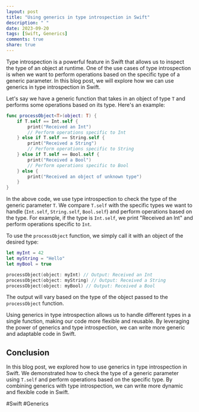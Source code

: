 ```yaml
---
layout: post
title: "Using generics in type introspection in Swift"
description: " "
date: 2023-09-20
tags: [Swift, Generics]
comments: true
share: true
---
```


Type introspection is a powerful feature in Swift that allows us to inspect the type of an object at runtime. One of the use cases of type introspection is when we want to perform operations based on the specific type of a generic parameter. In this blog post, we will explore how we can use generics in type introspection in Swift.

Let's say we have a generic function that takes in an object of type `T` and performs some operations based on its type. Here's an example:

```swift
func processObject<T>(object: T) {
    if T.self == Int.self {
        print("Received an Int")
        // Perform operations specific to Int
    } else if T.self == String.self {
        print("Received a String")
        // Perform operations specific to String
    } else if T.self == Bool.self {
        print("Received a Bool")
        // Perform operations specific to Bool
    } else {
        print("Received an object of unknown type")
    }
}
```

In the above code, we use type introspection to check the type of the generic parameter `T`. We compare `T.self` with the specific types we want to handle (`Int.self`, `String.self`, `Bool.self`) and perform operations based on the type. For example, if the type is `Int.self`, we print "Received an Int" and perform operations specific to `Int`.

To use the `processObject` function, we simply call it with an object of the desired type:

```swift
let myInt = 42
let myString = "Hello"
let myBool = true

processObject(object: myInt) // Output: Received an Int
processObject(object: myString) // Output: Received a String
processObject(object: myBool) // Output: Received a Bool
```

The output will vary based on the type of the object passed to the `processObject` function.

Using generics in type introspection allows us to handle different types in a single function, making our code more flexible and reusable. By leveraging the power of generics and type introspection, we can write more generic and adaptable code in Swift.

## Conclusion

In this blog post, we explored how to use generics in type introspection in Swift. We demonstrated how to check the type of a generic parameter using `T.self` and perform operations based on the specific type. By combining generics with type introspection, we can write more dynamic and flexible code in Swift.

#Swift #Generics